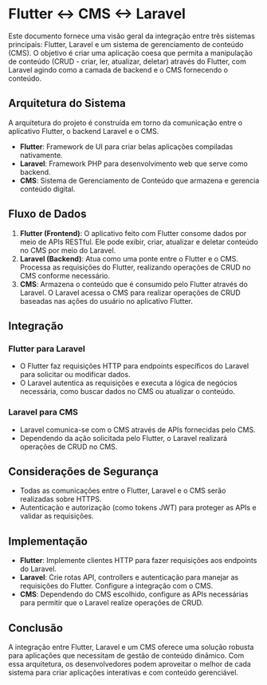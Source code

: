 
# Flutter <-> CMS <-> Laravel

Este documento fornece uma visão geral da integração entre três sistemas principais: Flutter, Laravel e um sistema de gerenciamento de conteúdo (CMS). O objetivo é criar uma aplicação coesa que permita a manipulação de conteúdo (CRUD - criar, ler, atualizar, deletar) através do Flutter, com Laravel agindo como a camada de backend e o CMS fornecendo o conteúdo.

## Arquitetura do Sistema

A arquitetura do projeto é construída em torno da comunicação entre o aplicativo Flutter, o backend Laravel e o CMS. 

- **Flutter**: Framework de UI para criar belas aplicações compiladas nativamente.
- **Laravel**: Framework PHP para desenvolvimento web que serve como backend.
- **CMS**: Sistema de Gerenciamento de Conteúdo que armazena e gerencia conteúdo digital.

## Fluxo de Dados

1. **Flutter (Frontend)**: O aplicativo feito com Flutter consome dados por meio de APIs RESTful. Ele pode exibir, criar, atualizar e deletar conteúdo no CMS por meio do Laravel.
2. **Laravel (Backend)**: Atua como uma ponte entre o Flutter e o CMS. Processa as requisições do Flutter, realizando operações de CRUD no CMS conforme necessário.
3. **CMS**: Armazena o conteúdo que é consumido pelo Flutter através do Laravel. O Laravel acessa o CMS para realizar operações de CRUD baseadas nas ações do usuário no aplicativo Flutter.

## Integração

### Flutter para Laravel

- O Flutter faz requisições HTTP para endpoints específicos do Laravel para solicitar ou modificar dados.
- O Laravel autentica as requisições e executa a lógica de negócios necessária, como buscar dados no CMS ou atualizar o conteúdo.

### Laravel para CMS

- Laravel comunica-se com o CMS através de APIs fornecidas pelo CMS.
- Dependendo da ação solicitada pelo Flutter, o Laravel realizará operações de CRUD no CMS.

## Considerações de Segurança

- Todas as comunicações entre o Flutter, Laravel e o CMS serão realizadas sobre HTTPS.
- Autenticação e autorização (como tokens JWT) para proteger as APIs e validar as requisições.

## Implementação

- **Flutter**: Implemente clientes HTTP para fazer requisições aos endpoints do Laravel.
- **Laravel**: Crie rotas API, controllers e autenticação para manejar as requisições do Flutter. Configure a integração com o CMS.
- **CMS**: Dependendo do CMS escolhido, configure as APIs necessárias para permitir que o Laravel realize operações de CRUD.

## Conclusão

A integração entre Flutter, Laravel e um CMS oferece uma solução robusta para aplicações que necessitam de gestão de conteúdo dinâmico. Com essa arquitetura, os desenvolvedores podem aproveitar o melhor de cada sistema para criar aplicações interativas e com conteúdo gerenciável.

